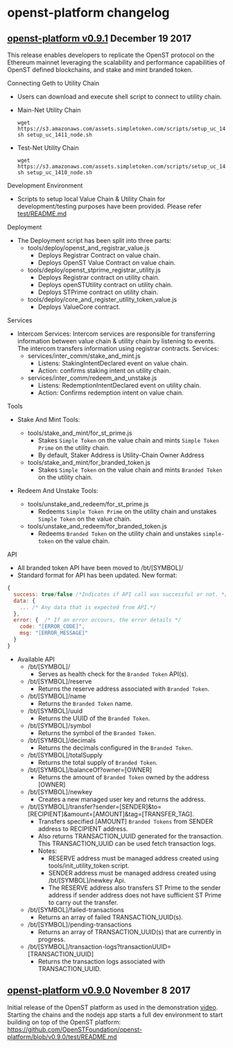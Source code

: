 # openst-platform changelog

[openst-platform v0.9.1](https://github.com/OpenSTFoundation/openst-platform/releases/tag/v0.9.1) December 19 2017
---

This release enables developers to replicate the OpenST protocol on the Ethereum mainnet leveraging the scalability and performance capabilities of OpenST defined blockchains, and stake and mint branded token.

Connecting Geth to Utility Chain
  - Users can download and execute shell script to connect to utility chain.
  - Main-Net Utility Chain
      ```
      wget https://s3.amazonaws.com/assets.simpletoken.com/scripts/setup_uc_1411_node.sh
      sh setup_uc_1411_node.sh
      ```
      
  - Test-Net Utility Chain
      ```
      wget https://s3.amazonaws.com/assets.simpletoken.com/scripts/setup_uc_1410_node.sh
      sh setup_uc_1410_node.sh
      ```
      
Development Environment
  - Scripts to setup local Value Chain & Utility Chain for development/testing purposes have been provided. Please refer [test/README.md](test/README.md)

Deployment
  - The Deployment script has been split into three parts:
    - tools/deploy/openst_and_registrar_value.js
      - Deploys Registrar Contract on value chain. 
      - Deploys OpenST Value Contract on value chain.
    - tools/deploy/openst_stprime_registrar_utility.js
      - Deploys Registrar contract on utility chain.
      - Deploys openSTUtility contract on utility chain.
      - Deploys STPrime contract on utility chain.
    - tools/deploy/core_and_register_utility_token_value.js
      - Deploys ValueCore contract.

Services
  - Intercom Services:
    Intercom services are responsible for transferring information between value chain & utility chain by listening to events.
    The intercom transfers information using registrar contracts. Services:  
    - services/inter_comm/stake_and_mint.js
      - Listens: StakingIntentDeclared event on value chain.
      - Action: confirms staking intent on utility chain.
    - services/inter_comm/redeem_and_unstake.js
      - Listens: RedemptionIntentDeclared event on utility chain.
      - Action: Confirms redemption intent on value chain.
    
Tools
  - Stake And Mint Tools:
    - tools/stake_and_mint/for_st_prime.js
      -  Stakes `Simple Token` on the value chain and mints `Simple Token Prime` on the utility chain.
      -  By default, Staker Address is Utility-Chain Owner Address
    - tools/stake_and_mint/for_branded_token.js
      - Stakes `Simple Token` on the value chain and mints `Branded Token` on the utility chain.
      
  - Redeem And Unstake Tools:
    - tools/unstake_and_redeem/for_st_prime.js
      - Redeems `Simple Token Prime` on the utility chain and unstakes `Simple Token` on the value chain.
    - tools/unstake_and_redeem/for_branded_token.js
      - Redeems `Branded Token` on the utility chain and unstakes `simple-token` on the value chain.

API
  - All branded token API have been moved to /bt/[SYMBOL]/
  - Standard format for API has been updated. New format:
  ```javascript
  {
    success: true/false /*Indicates if API call was successful or not. */
    data: {
      ... /* Any data that is expected from API.*/
    },
    error: {  /* If an error occours, the error details */
      code: "[ERROR_CODE]",
      msg: "[ERROR_MESSAGE]"
    }
  }
  ```

  - Available API
    - /bt/[SYMBOL]/
      - Serves as health check for the `Branded Token` API(s).
    - /bt/[SYMBOL]/reserve
      - Returns the reserve address associated with `Branded Token`.
    - /bt/[SYMBOL]/name
      - Returns the `Branded Token` name.
    - /bt/[SYMBOL]/uuid
      - Returns the UUID of the `Branded Token`.
    - /bt/[SYMBOL]/symbol
      - Returns the symbol of the `Branded Token`.
    - /bt/[SYMBOL]/decimals
      - Returns the decimals configured in the `Branded Token`.
    - /bt/[SYMBOL]/totalSupply 
      - Returns the total supply of `Branded Token`.
    - /bt/[SYMBOL]/balanceOf?owner=[OWNER] 
      - Returns the amount of `Branded Token` owned by the address [OWNER]
    - /bt/[SYMBOL]/newkey 
      - Creates a new managed user key and returns the address.
    - /bt/[SYMBOL]/transfer?sender=[SENDER]&to=[RECIPIENT]&amount=[AMOUNT]&tag=[TRANSFER_TAG]. 
      - Transfers specified [AMOUNT] `Branded Tokens` from SENDER address to RECIPIENT address.
      - Also returns TRANSACTION_UUID generated for the transaction. This TRANSACTION_UUID can be used fetch transaction logs.
      - Notes: 
        - RESERVE address must be managed address created using tools/init_utility_token script.
        - SENDER address must be managed address created using /bt/[SYMBOL]/newkey Api.
        - The RESERVE address also transfers ST Prime to the sender address if sender address does not have sufficient ST Prime to carry out the transfer.
    - /bt/[SYMBOL]/failed-transactions
      - Returns an array of failed TRANSACTION_UUID(s).
    - /bt/[SYMBOL]/pending-transactions
      - Returns an array of TRANSACTION_UUID(s) that are currently in progress.
    - /bt/[SYMBOL]/transaction-logs?transactionUUID=[TRANSACTION_UUID]
      - Returns the transaction logs associated with TRANSACTION_UUID.
      
[openst-platform v0.9.0](https://github.com/OpenSTFoundation/openst-platform/releases/tag/v0.9.0) November 8 2017
---
Initial release of the OpenST platform as used in the demonstration [video](https://youtu.be/-SxJ8c1Xh_A).<br />
Starting the chains and the nodejs app starts a full dev environment to start building on top of the OpenST platform: 
https://github.com/OpenSTFoundation/openst-platform/blob/v0.9.0/test/README.md
